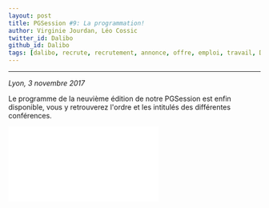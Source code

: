 ```yaml
---
layout: post
title: PGSession #9: La programmation!
author: Virginie Jourdan, Léo Cossic
twitter_id: Dalibo
github_id: Dalibo
tags: [dalibo, recrute, recrutement, annonce, offre, emploi, travail, DBA, base de données, PostgreSQL]
---
```


---
*Lyon, 3 novembre 2017*

Le programme de la neuvième édition de notre PGSession est enfin disponible, vous y retrouverez l'ordre et les intitulés des différentes conférences.

<!--MORE-->


![Cliquez ici pour accéder au programme](blog/Programme-PGSession9.pdf)

